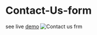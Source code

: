 # Contact-Us-form
see live [demo](https://jatinmourya07798.github.io/Contact-Us-form/)
![Contact us frm](https://user-images.githubusercontent.com/55657605/153707776-e2ae4c64-b451-4d77-b651-7e9ab19cc9f3.png)
